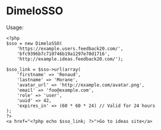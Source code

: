 # DimeloSSO

Usage:

    <?php
    $sso = new DimeloSSO(
        'https://example.users.feedback20.com/',
        'bfc9396b7c710746b19a1297e70d1716',
        'http://example.ideas.feedback20.com/');

    $sso_link = $sso->url(array(
        'firstname' => 'Renaud',
        'lastname' => 'Morane',
        'avatar_url' => 'http://example.com/avatar.png',
        'email' => 'foo@example.com',
        'role' => 'user',
        'uuid' => 42,
        'expires_in' => (60 * 60 * 24) // Valid for 24 hours
    );
    ?>
    <a href="<?php echo $sso_link; ?>">Go to ideas site</a>

